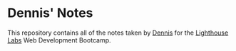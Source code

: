 # Dennis' Notes

This repository contains all of the notes taken by [Dennis](https://github.com/dennis-yin) for the [Lighthouse Labs](https://www.lighthouselabs.ca/) Web Development Bootcamp.